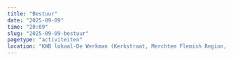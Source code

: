 ```yaml
---
title: "Bestuur"
date: "2025-09-09"
time: "20:09"
slug: "2025-09-09-bestuur"
pagetype: "activiteiten"
location: "KWB lokaal-De Werkman (Kerkstraat, Merchtem Flemish Region, Belgium)"
---
```





